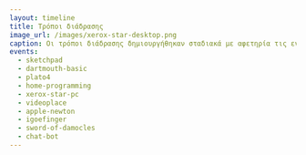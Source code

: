 ```yaml
---
layout: timeline 
title: Τρόποι διάδρασης 
image_url: /images/xerox-star-desktop.png
caption: Οι τρόποι διάδρασης δημιουργήθηκαν σταδιακά με αφετηρία τις εντολές δέσης και την γραμμή εντολών μέχρι τα εικονικά περιβάλλοντα και την φυσική γλώσσα. 
events:
  - sketchpad
  - dartmouth-basic
  - plato4
  - home-programming
  - xerox-star-pc
  - videoplace
  - apple-newton
  - igoefinger
  - sword-of-damocles
  - chat-bot
---
```


